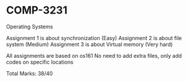 # COMP-3231

Operating Systems

Assignment 1 is about synchronization (Easy)
Assignment 2 is about file system (Medium)
Assignment 3 is about Virtual memory (Very hard)

All assignments are based on os161
No need to add extra files, only add codes on specific locations

Total Marks: 38/40
